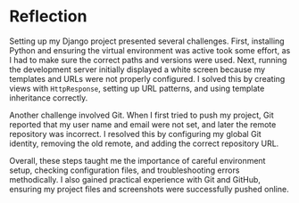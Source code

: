 # Reflection

Setting up my Django project presented several challenges. First, installing Python and ensuring the virtual environment was active took some effort, as I had to make sure the correct paths and versions were used. Next, running the development server initially displayed a white screen because my templates and URLs were not properly configured. I solved this by creating views with `HttpResponse`, setting up URL patterns, and using template inheritance correctly. 

Another challenge involved Git. When I first tried to push my project, Git reported that my user name and email were not set, and later the remote repository was incorrect. I resolved this by configuring my global Git identity, removing the old remote, and adding the correct repository URL. 

Overall, these steps taught me the importance of careful environment setup, checking configuration files, and troubleshooting errors methodically. I also gained practical experience with Git and GitHub, ensuring my project files and screenshots were successfully pushed online.
